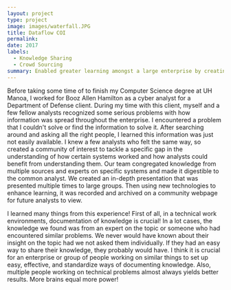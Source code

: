 ```yaml
---
layout: project
type: project
image: images/waterfall.JPG
title: Dataflow COI
permalink:
date: 2017
labels:
  - Knowledge Sharing
  - Crowd Sourcing
summary: Enabled greater learning amongst a large enterprise by creating a community of interest (COI)
---
```


Before taking some time of to finish my Computer Science degree at UH Manoa, I worked for Booz Allen Hamilton as a cyber analyst for a Department of Defense client. During my time with this client, myself and a few fellow analysts recognized some serious problems with how information was spread throughout the enterprise. I encountered a problem that I couldn't solve or find the information to solve it. After searching around and asking all the right people, I learned this information was just not easily available. I knew a few analysts who felt the same way, so created a community of interest to tackle a specific gap in the understanding of how certain systems worked and how analysts could benefit from understanding them. Our team congregated knowledge from multiple sources and experts on specific systems and made it digestible to the common analyst. We created an in-depth presentation that was presented multiple times to large groups. Then using new technologies to enhance learning, it was recorded and archived on a community webpage for future analysts to view. 

I learned many things from this experience! First of all, in a technical work environments, documentation of knowledge is crucial! In a lot cases, the knowledge we found was from an expert on the topic or someone who had encountered similar problems. We never would have known about their insight on the topic had we not asked them individually. If they had an easy way to share their knowledge, they probably would have. I think it is crucial for an enterprise or group of people working on similar things to set up easy, effective, and standardize ways of documenting knowledge. Also, multiple people working on technical problems almost always yields better results. More brains equal more power!



